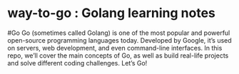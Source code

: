 # way-to-go : Golang learning notes

#Go
Go (sometimes called Golang) is one of the most popular and powerful open-source programming languages today. Developed by Google, it’s used on servers, web development, and even command-line interfaces. In this repo, we’ll cover the main concepts of Go, as well as build real-life projects and solve different coding challenges. Let’s Go!

